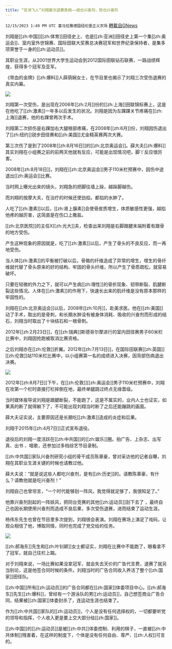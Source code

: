 ```yaml
---
title: “亚洲飞人”刘翔屡次退赛真相——成也兴奋剂，败也兴奋剂
---
```

`12/15/2023 1:49 PM UTC 喜马拉雅德国纽伦堡正义农场` [轉載自GNews](https://gnews.org/articles/2112836)

 刘翔是[[zh:中国]][[zh:体育]]田径史上、也是[[zh:亚洲]]田径史上第一个集[[zh:奥运会]]、室内室外世锦赛、国际田联大奖赛总决赛冠军和世界纪录保持者，是集多项荣誉于一身的[[zh:运动员]]。

其职业生涯，从2001世界大学生运动会到2012国际田联钻石联赛，一路战绩辉煌，获得多个冠军及亚军。

《带血的金牌》[[zh:爆料]]人薛荫娴女士，在节目里也揭示了刘翔三次受伤退赛的真实内幕。

![](https://i.imgur.com/ZbCx4Dj.jpg)

刘翔第一次受伤，是出现在2006年[[zh:2月]]份的[[zh:上海]]田联锦标赛上，这是在他吃了[[zh:激素]]一年多以后发生的状况。刘翔是因为左踝踝关节疼痛在[[zh:上海]]退赛，他的右踝曾两次手术。

刘翔第二次损伤是右踝加右大腿根部疼痛，在2008年[[zh:6月]]份，刘翔因伤退出了[[zh:纽约]]锐步田径赛和[[zh:美国]]尤金精英赛两次大赛。

第三次伤了是到了2008年[[zh:8月16日]]的[[zh:北京奥运会]]。薛大夫[[zh:爆料]]其实刘翔在小组赛之前的前两天他就有反应，可能是出现情况吧，脚丫反应很厉害。

2008年[[zh:8月18日]]，刘翔在[[zh:北京奥运会]]男子110米栏预赛中，因伤中途退出[[zh:奥运会]]比赛。

当时网上曝光出来的镜头，刘翔急的把脚往墙上跺，越跺脚越伤。

而刘翔的按摩大夫，在治疗的时候还使劲掐，都掐的水肿了。

人吃了[[zh:激素]]以后，[[zh:肾上腺素]]会使骨皮质增生，体质敏感性更强，越掐他疼的越厉害，这简直是在伤口上撒盐。

[[zh:北京医院]]的主任X[[zh:光大]]夫，检查出来刘翔是右脚跟腱末端附着有跟骨的地方受伤。

产生这种现象的原因就是，吃了[[zh:激素]]以后，产生了骨头的不良反应，而一再地受伤。

当人体[[zh:激素]]的平衡被打破以后，骨骼的纤维造成了异常的增生，增生的骨纤维就代替了骨头原来的好的结构、牢固的骨头纤维，所以产生了骨质疏松，就容易破坏。

只要在轻微的外力之下，就可以产生病[[zh:理性]]的骨折现象、韧带断裂、肌腱断裂这些情况。人体在[[zh:激素]]的作用下，快速长出来的肌纤维是没有原本那样的牢固性的。

刘翔在[[zh:北京奥运会]]以后，2008年[[zh:10月]]，赴美求医。他在[[zh:美国]]动了手术，取出的是骨刺，和长期水肿没有被身体消耗、吸收的兴奋剂而形成的结石，刘翔当时取出了十块结石和一根骨刺。

2012年[[zh:2月23日]]，在[[zh:瑞典]]斯德哥尔摩进行的室内田径赛男子60米栏比赛中，刘翔因抢跑被取消比赛资格。

之后刘翔亦在[[zh:伦敦]]折翼。2012年[[zh:7月13日]]，在国际田联赛[[zh:英国]][[zh:伦敦]]站110米栏比赛中，以小组赛第一名的成绩进入决赛，因背部伤病退出决赛。

![](https://i.imgur.com/2L93FAB.jpg)

2012年[[zh:8月7日]]下午，在[[zh:伦敦]][[zh:奥运会]]男子110米栏预赛中，刘翔在攻第一个栏时直接打栏摔倒在地，最终单腿跳过终点无缘晋级。

当时媒体报导说刘翔是跟腱断裂，不能跑了，这是不属实的，业内人士也证实，如果真的断了就得躺下了，不可能出现刘翔当时断了之后还能蹦跳的画面。

薛大夫证实说，主要原因还是长期吃[[zh:激素]]造成的炎症和后果。

刘翔于2015年[[zh:4月7日]]正式宣布退役。

退役后的刘翔一度活跃在[[zh:中共国]]的[[zh:娱乐]]圈。拍广告、上杂志、出写真、出书 、唱歌，还参加过多档综艺节目录制。

[[zh:中共国]]家队兴奋剂研究小组的骨干成员陈章豪，曾对采访他的记者自曝，刘翔在其职业生涯关键的时候也请教过他。

薛大夫说：“就是说这些人都吃兴奋剂，是有[[zh:历史]]的。请教陈章豪，有什么？请教他就是吃兴奋剂！”

刘翔自己也曾坦言，“一个时代能够刮一阵风，我觉得就足够了，我很知足了。”

他靠兴奋剂刮起的一阵妖风，把同台竞赛的其他[[zh:运动员]]刮下去了 ，最终自己也因长期使用兴奋剂而造成不良后果，多次受伤退赛，进而结束了运动生涯。

杨伟东先生也曾在节目里多次提到，刘翔很会表演。刘翔在赛场上演足了戏码，让观众相信了他，博取同情，同时也完成了党交给的任务。

![](https://i.imgur.com/aoMHZej.jpg)

[[zh:郝海东]]先生和[[zh:叶钊颖]]女士都证实，刘翔在比赛中不能跑了，眼看拿不了冠军，就自己往栏上踹。

对于刘翔来说，一场比赛如果没拿冠军，就会失去天价的广告代言费，退赛了就另当别论，这是他签合同时候的条件。刘翔当时的广告合同收入养活了整个[[zh:国家]]田径队。

[[zh:中国]]所有[[zh:运动员]]的广告合同都在[[zh:国家]]体委项目中心。[[zh:郝海东]]先生[[zh:爆料]]，曾经有一个游泳队的男[[zh:运动员]]，自己想签商业广告合同，结果被[[zh:国家]]体委封杀了，连运动生涯也结束了。

作为[[zh:中共国]]家队的[[zh:运动员]]，个人是没有任何选择权的，一切都要听党的领导和指挥，个人收入更是要上交大部分给[[zh:国家]]。

[[zh:中国]]的[[zh:运动员]]是被[[zh:中共]]体委控制、利用的棋子，一直被[[zh:中共体制]]残害着，在这样的制度下，个体是没有任何自由、尊严、[[zh:人权]]可言的。


